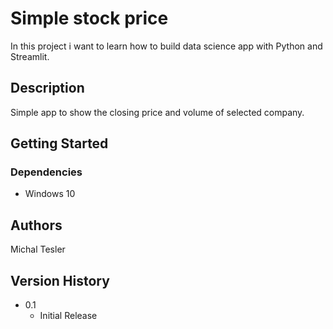 # Simple stock price

In this project i want to learn how to build data science app with Python and Streamlit.

## Description

Simple app to show the closing price and volume of selected company.

## Getting Started

### Dependencies

* Windows 10

## Authors

Michal Tesler

## Version History

* 0.1
    * Initial Release